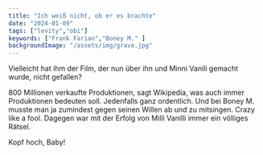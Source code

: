 ```yaml
---
title: "Ich weiß nicht, ob er es brachte"
date: "2024-01-09"
tags: ["levity","obi"]
keywords: ["Frank Farian","Boney M." ]
backgroundImage: "/assets/img/grave.jpg"
---
```

Vielleicht hat ihm der Film, der nun über ihn und Minni Vanili gemacht wurde, nicht gefallen?

800 Millionen verkaufte Produktionen, sagt Wikipedia, was auch immer Produktionen bedeuten soll. Jedenfalls ganz ordentlich. Und bei Boney M. musste man ja zumindest gegen seinen Willen ab und zu mitsingen. Crazy like a fool. Dagegen war mit der Erfolg von Milli Vanilli immer ein völliges Rätsel.

Kopf hoch, Baby!
